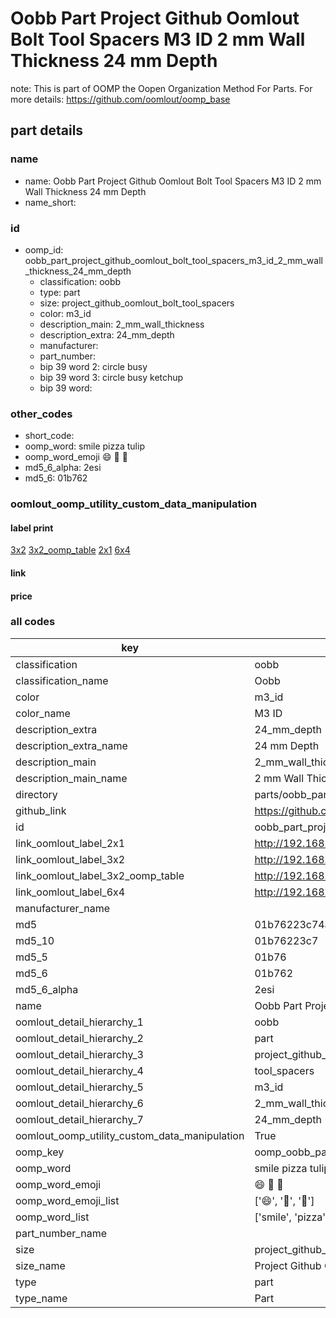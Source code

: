 # Oobb Part Project Github Oomlout Bolt Tool Spacers M3 ID 2 mm Wall Thickness 24 mm Depth  

note: This is part of OOMP the Oopen Organization Method For Parts. For more details: https://github.com/oomlout/oomp_base

##  part details
  







### name
* name: Oobb Part Project Github Oomlout Bolt Tool Spacers M3 ID 2 mm Wall Thickness 24 mm Depth
* name_short: 
### id
* oomp_id: oobb_part_project_github_oomlout_bolt_tool_spacers_m3_id_2_mm_wall_thickness_24_mm_depth
  * classification: oobb
  * type: part
  * size: project_github_oomlout_bolt_tool_spacers
  * color: m3_id
  * description_main: 2_mm_wall_thickness
  * description_extra: 24_mm_depth
  * manufacturer: 
  * part_number: 
  * bip 39 word 2: circle busy
  * bip 39 word 3: circle busy ketchup
  * bip 39 word: 

### other_codes
* short_code: 
* oomp_word: smile pizza tulip
* oomp_word_emoji :smile: :pizza: :tulip:
* md5_6_alpha: 2esi
* md5_6: 01b762






### oomlout_oomp_utility_custom_data_manipulation
#### label print
[3x2](http://192.168.1.245:1112/?label=oomp%202esi)
[3x2_oomp_table](http://192.168.1.108:1112/?label=oomp%202esi)
[2x1](http://192.168.1.242:1112/?label=oomp%202esi)
[6x4](http://192.168.1.55:1112/?label=oomp%202esi)    

#### link

                              

#### price







### all codes 
| key | value |  
| --- | --- |  
| classification | oobb |  
| classification_name | Oobb |  
| color | m3_id |  
| color_name | M3 ID |  
| description_extra | 24_mm_depth |  
| description_extra_name | 24 mm Depth |  
| description_main | 2_mm_wall_thickness |  
| description_main_name | 2 mm Wall Thickness |  
| directory | parts/oobb_part_project_github_oomlout_bolt_tool_spacers_m3_id_2_mm_wall_thickness_24_mm_depth |  
| github_link | https://github.com/oomlout/oomlout_oomp_part_src/tree/main/parts/oobb_part_project_github_oomlout_bolt_tool_spacers_m3_id_2_mm_wall_thickness_24_mm_depth |  
| id | oobb_part_project_github_oomlout_bolt_tool_spacers_m3_id_2_mm_wall_thickness_24_mm_depth |  
| link_oomlout_label_2x1 | http://192.168.1.242:1112/?label=oomp%202esi |  
| link_oomlout_label_3x2 | http://192.168.1.245:1112/?label=oomp%202esi |  
| link_oomlout_label_3x2_oomp_table | http://192.168.1.108:1112/?label=oomp%202esi |  
| link_oomlout_label_6x4 | http://192.168.1.55:1112/?label=oomp%202esi |  
| manufacturer_name |  |  
| md5 | 01b76223c74ae3863ee94b34f3c7c949 |  
| md5_10 | 01b76223c7 |  
| md5_5 | 01b76 |  
| md5_6 | 01b762 |  
| md5_6_alpha | 2esi |  
| name | Oobb Part Project Github Oomlout Bolt Tool Spacers M3 ID 2 mm Wall Thickness 24 mm Depth |  
| oomlout_detail_hierarchy_1 | oobb |  
| oomlout_detail_hierarchy_2 | part |  
| oomlout_detail_hierarchy_3 | project_github_bolt |  
| oomlout_detail_hierarchy_4 | tool_spacers |  
| oomlout_detail_hierarchy_5 | m3_id |  
| oomlout_detail_hierarchy_6 | 2_mm_wall_thickness |  
| oomlout_detail_hierarchy_7 | 24_mm_depth |  
| oomlout_oomp_utility_custom_data_manipulation | True |  
| oomp_key | oomp_oobb_part_project_github_oomlout_bolt_tool_spacers_m3_id_2_mm_wall_thickness_24_mm_depth |  
| oomp_word | smile pizza tulip |  
| oomp_word_emoji | :smile: :pizza: :tulip: |  
| oomp_word_emoji_list | [':smile:', ':pizza:', ':tulip:'] |  
| oomp_word_list | ['smile', 'pizza', 'tulip'] |  
| part_number_name |  |  
| size | project_github_oomlout_bolt_tool_spacers |  
| size_name | Project Github Oomlout Bolt Tool Spacers |  
| type | part |  
| type_name | Part |  
